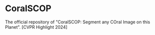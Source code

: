 # CoralSCOP
The official repository of "CoralSCOP: Segment any COral Image on this Planet". [CVPR Highlight 2024]
